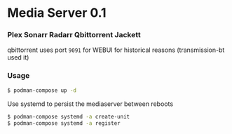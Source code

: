 # Media Server 0.1

### Plex Sonarr Radarr Qbittorrent Jackett

qbittorrent uses port `9091` for WEBUI for historical reasons (transmission-bt used it)

### Usage

```sh
$ podman-compose up -d
```

Use systemd to persist the mediaserver between reboots

```sh
$ podman-compose systemd -a create-unit
$ podman-compose systemd -a register
```
